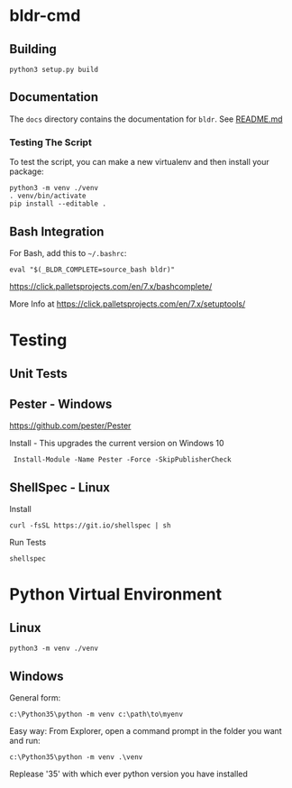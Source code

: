 # bldr-cmd


## Building

```
python3 setup.py build
```

## Documentation

The `docs` directory contains the documentation for `bldr`. See [README.md](docs/README.md)

### Testing The Script
To test the script, you can make a new virtualenv and then install your package:

```
python3 -m venv ./venv
. venv/bin/activate
pip install --editable .
```

## Bash Integration

For Bash, add this to `~/.bashrc`:
```
eval "$(_BLDR_COMPLETE=source_bash bldr)"
```
https://click.palletsprojects.com/en/7.x/bashcomplete/


More Info at
https://click.palletsprojects.com/en/7.x/setuptools/


# Testing 

## Unit Tests
## Pester - Windows

https://github.com/pester/Pester

Install - This upgrades the current version on Windows 10
```
 Install-Module -Name Pester -Force -SkipPublisherCheck
```

## ShellSpec - Linux

Install

```
curl -fsSL https://git.io/shellspec | sh
```

Run Tests
```
shellspec
```

# Python Virtual Environment

## Linux 

```
python3 -m venv ./venv
```

## Windows
General form:
```
c:\Python35\python -m venv c:\path\to\myenv
```

Easy way:
From Explorer, open a command prompt in the folder you want and run:
```
c:\Python35\python -m venv .\venv
```
Replease '35' with which ever python version you have installed
